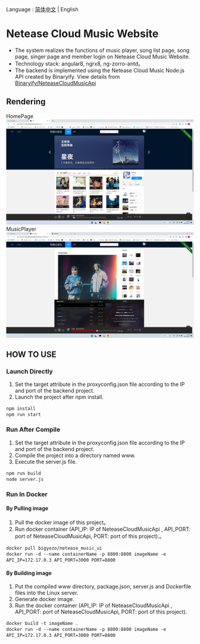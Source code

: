 Language : [简体中文](./README.md) | English

# Netease Cloud Music Website

- The system realizes the functions of music player, song list page, song page, singer page and member login on Netease Cloud Music Website.
- Technology stack: angular8, ngrx8, ng-zorro-antd。
- The backend is implemented using the Netease Cloud Music Node.js API created by Binaryify. View details from
  [Binaryify/NeteaseCloudMusicApi](https://github.com/Binaryify/NeteaseCloudMusicApi)

## Rendering

HomePage
![HomePage](/src/assets/images/main.png)
MusicPlayer
![MusicPlayer](/src/assets/images/player.png)

## HOW TO USE

### Launch Directly

1. Set the target attribute in the proxyconfig.json file according to the IP and port of the backend project.
2. Launch the project after npm install.

```shell
npm install
npm run start
```

### Run After Compile

1.  Set the target attribute in the proxyconfig.json file according to the IP and port of the backend project.
2.  Compile the project into a directory named www.
3.  Execute the server.js file.

```shell
npm run build
node server.js
```

### Run In Docker

#### By Pulling image

1. Pull the docker image of this project。
2. Run docker container (API_IP: IP of NeteaseCloudMusicApi , API_PORT: port of NeteaseCloudMusicApi, PORT: port of this project).。

```shell
docker pull bigyozo/netease_music_ui
docker run -d --name containerName -p 8800:8800 imageName -e API_IP=172.17.0.3 API_PORT=3000 PORT=8800
```

#### By Building image

1.  Put the compiled www directory, package.json, server.js and Dockerfile files into the Linux server.
2.  Generate docker image.
3.  Run the docker container (API_IP: IP of NeteaseCloudMusicApi , API_PORT: port of NeteaseCloudMusicApi, PORT: port of this project).

```shell
docker build -t imageName .
docker run -d --name containerName -p 8800:8800 imageName -e API_IP=172.17.0.3 API_PORT=3000 PORT=8800
```
